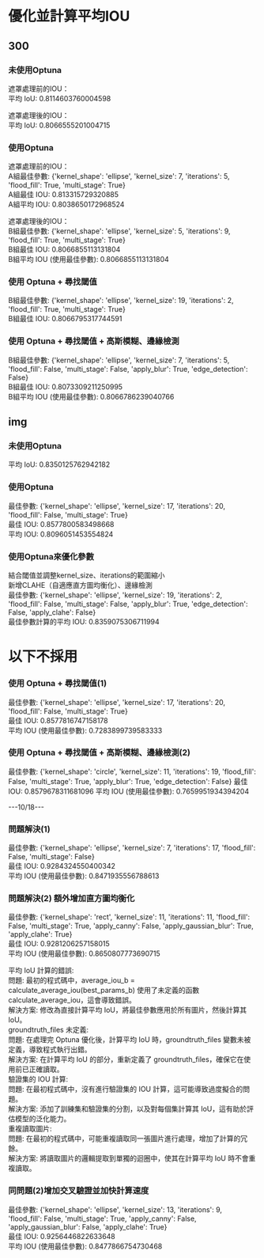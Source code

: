 # 優化並計算平均IOU
## 300
### 未使用Optuna
遮罩處理前的IOU：  
平均 IoU: 0.8114603760004598
  
遮罩處理後的IOU：   
平均 IoU: 0.8066555201004715  

### 使用Optuna
遮罩處理前的IOU：  
A組最佳參數:  {'kernel_shape': 'ellipse', 'kernel_size': 7, 'iterations': 5, 'flood_fill': True, 'multi_stage': True}  
A組最佳 IOU:  0.813315729320885  
A組平均 IOU:  0.8038650172968524  
  
遮罩處理後的IOU：  
B組最佳參數:  {'kernel_shape': 'ellipse', 'kernel_size': 5, 'iterations': 9, 'flood_fill': True, 'multi_stage': True}  
B組最佳 IOU:  0.8066855113131804  
B組平均 IOU (使用最佳參數):  0.8066855113131804  

### 使用 Optuna + 尋找閾值
B組最佳參數:  {'kernel_shape': 'ellipse', 'kernel_size': 19, 'iterations': 2, 'flood_fill': True, 'multi_stage': True}  
B組最佳 IOU:  0.8066795317744591  

### 使用 Optuna + 尋找閾值 + 高斯模糊、邊緣檢測
B組最佳參數:  {'kernel_shape': 'ellipse', 'kernel_size': 7, 'iterations': 5, 'flood_fill': False, 'multi_stage': False, 'apply_blur': True, 'edge_detection': False}  
B組最佳 IOU:  0.8073309211250995  
B組平均 IOU (使用最佳參數):  0.8066786239040766  

## img
### 未使用Optuna
平均 IoU: 0.8350125762942182

### 使用Optuna
最佳參數:  {'kernel_shape': 'ellipse', 'kernel_size': 17, 'iterations': 20, 'flood_fill': False, 'multi_stage': True}  
最佳 IOU:  0.8577800583498668  
平均 IOU:  0.8096051453554824  

### 使用Optuna來優化參數  
結合閾值並調整kernel_size、iterations的範圍縮小  
新增CLAHE（自適應直方圖均衡化）、邊緣檢測    
最佳參數:  {'kernel_shape': 'ellipse', 'kernel_size': 19, 'iterations': 2, 'flood_fill': False, 'multi_stage': False, 'apply_blur': True, 'edge_detection': False, 'apply_clahe': False}  
最佳參數計算的平均 IOU:  0.8359075306711994

# 以下不採用

### 使用 Optuna + 尋找閾值(1)
最佳參數:  {'kernel_shape': 'ellipse', 'kernel_size': 17, 'iterations': 20, 'flood_fill': False, 'multi_stage': True}  
最佳 IOU:  0.8577816747158178  
平均 IOU (使用最佳參數):  0.7283899739583333  

### 使用 Optuna + 尋找閾值 + 高斯模糊、邊緣檢測(2)
最佳參數:  {'kernel_shape': 'circle', 'kernel_size': 11, 'iterations': 19, 'flood_fill': False, 'multi_stage': True, 'apply_blur': True, 'edge_detection': False}
最佳 IOU:  0.8579678311681096
平均 IOU (使用最佳參數):  0.7659951934394204

---10/18---
### 問題解決(1)
最佳參數:  {'kernel_shape': 'ellipse', 'kernel_size': 7, 'iterations': 17, 'flood_fill': False, 'multi_stage': False}  
最佳 IOU:  0.9284324550400342  
平均 IOU (使用最佳參數):  0.8471935556788613  

### 問題解決(2) 額外增加直方圖均衡化
最佳參數:  {'kernel_shape': 'rect', 'kernel_size': 11, 'iterations': 11, 'flood_fill': False, 'multi_stage': True, 'apply_canny': False, 'apply_gaussian_blur': True, 'apply_clahe': True}  
最佳 IOU:  0.9281206257158015  
平均 IOU (使用最佳參數):  0.8650807773690715  

平均 IoU 計算的錯誤:  
問題: 最初的程式碼中，average_iou_b = calculate_average_iou(best_params_b) 使用了未定義的函數 calculate_average_iou，這會導致錯誤。  
解決方案: 修改為直接計算平均 IoU，將最佳參數應用於所有圖片，然後計算其 IoU。  
groundtruth_files 未定義:  
問題: 在處理完 Optuna 優化後，計算平均 IoU 時，groundtruth_files 變數未被定義，導致程式執行出錯。  
解決方案: 在計算平均 IoU 的部分，重新定義了 groundtruth_files，確保它在使用前已正確讀取。  
驗證集的 IOU 計算:  
問題: 在最初程式碼中，沒有進行驗證集的 IOU 計算，這可能導致過度擬合的問題。  
解決方案: 添加了訓練集和驗證集的分割，以及對每個集計算其 IoU，這有助於評估模型的泛化能力。  
重複讀取圖片:  
問題: 在最初的程式碼中，可能重複讀取同一張圖片進行處理，增加了計算的冗餘。  
解決方案: 將讀取圖片的邏輯提取到單獨的迴圈中，使其在計算平均 IoU 時不會重複讀取。  

### 同問題(2)增加交叉驗證並加快計算速度
最佳參數:  {'kernel_shape': 'ellipse', 'kernel_size': 13, 'iterations': 9, 'flood_fill': False, 'multi_stage': True, 'apply_canny': False, 'apply_gaussian_blur': False, 'apply_clahe': True}  
最佳 IOU:  0.9256446822633648  
平均 IOU (使用最佳參數):  0.8477866754730468  